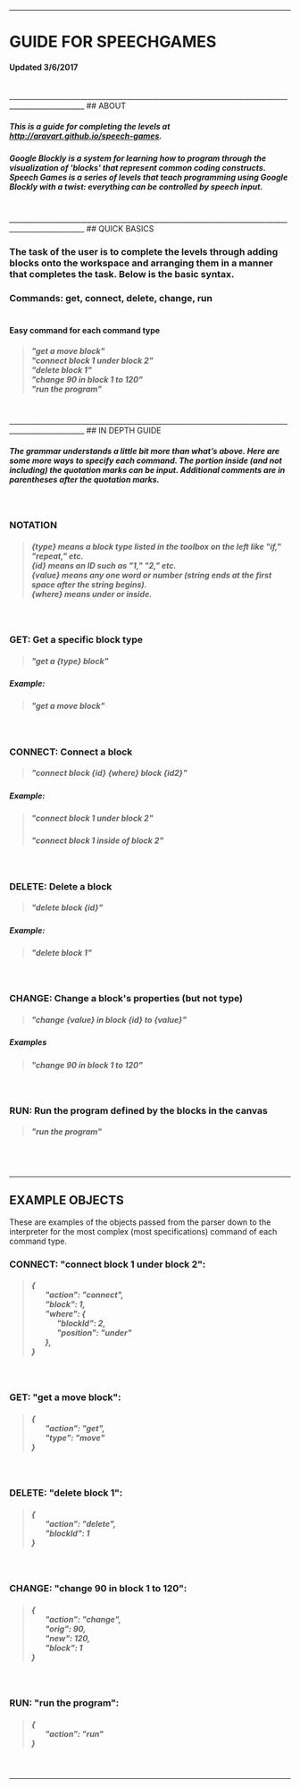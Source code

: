 ___________________________________________________________________________________________________
# GUIDE FOR SPEECHGAMES
#### Updated 3/6/2017

<br/>
___________________________________________________________________________________________________
## ABOUT

##### This is a guide for completing the levels at http://aravart.github.io/speech-games.

##### Google Blockly is a system for learning how to program through the visualization of 'blocks' that represent common coding constructs. Speech Games is a series of levels that teach programming using Google Blockly with a twist: everything can be controlled by speech input.

<br/>
___________________________________________________________________________________________________
## QUICK BASICS

### The task of the user is to complete the levels through adding blocks onto the workspace and arranging them in a manner that  completes the task. Below is the basic syntax.

### Commands: get, connect, delete, change, run <br/> <br/>

#### Easy command for each command type
> ##### "get a move block" <br/> "connect block 1 under block 2"  <br/> "delete block 1" <br/> "change 90 in block 1  to 120" <br/> "run the program" <br/>

<br/>
___________________________________________________________________________________________________
## IN DEPTH GUIDE

##### The grammar understands a little bit more than what’s above. Here are some more ways to specify each command. The portion inside (and not including) the quotation marks can be input. Additional comments are in parentheses after the quotation marks.

<br/>

### NOTATION
>#####  {type} means a block type listed in the toolbox on the left like "if," "repeat," etc. <br/> {id} means an ID such as "1," "2," etc. <br/> {value} means any one word or number (string ends at the first space after the string begins). <br/> {where} means under or inside.

<br/>

### GET: Get a specific block type <br/>
>##### "get a {type} block" <br/> 
##### Example:
>##### "get a move block"

<br/>

### CONNECT: Connect a block <br/>
>##### "connect block {id} {where} block {id2}"  <br/>
##### Example:
>##### "connect block 1 under block 2"
>##### "connect block 1 inside of block 2"

<br/>

### DELETE: Delete a block <br/>
>##### "delete block {id}" <br/>
##### Example:
>##### "delete block 1"

<br/>

### CHANGE: Change a block's properties (but not type) <br/>
>##### "change {value} in block {id} to {value}" <br/>
##### Examples
>##### "change 90 in block 1 to 120" <br/>

 <br/>

### RUN: Run the program defined by the blocks in the canvas
>##### "run the program" <br/>

<br/> <br/>
___________________________________________________________________________________________________
## EXAMPLE OBJECTS

These are examples of the objects passed from the parser down to the interpreter for the most
complex (most specifications) command of each command type.
<br/>

### CONNECT: "connect block 1 under block 2": <br/>
>##### { <br/> &ensp;&ensp;&ensp; "action": "connect", <br/> &ensp;&ensp;&ensp; "block": 1, <br/> &ensp;&ensp;&ensp; "where": { <br/>  &ensp;&ensp;&ensp;&ensp;&ensp;&ensp; "blockId": 2, <br/> &ensp;&ensp;&ensp;&ensp;&ensp;&ensp; "position": "under" <br/>  &ensp;&ensp;&ensp; }, <br/> }

<br/>

### GET: "get a move block": <br/>
>##### { <br/> &ensp;&ensp;&ensp; "action": "get", <br/> &ensp;&ensp;&ensp; "type": "move" <br/>}

<br/>

### DELETE: "delete block 1": <br/>
>##### { <br/> &ensp;&ensp;&ensp; "action": "delete", <br/> &ensp;&ensp;&ensp; "blockId": 1 <br/> }

<br/>

### CHANGE: "change 90 in block 1 to 120": <br/>
>##### { <br/> &ensp;&ensp;&ensp; "action": "change", <br/> &ensp;&ensp;&ensp; "orig": 90, <br/> &ensp;&ensp;&ensp; "new": 120, <br/> &ensp;&ensp;&ensp; "block": 1 <br/> }

<br/>

### RUN: "run the program": <br/>
>##### { <br/> &ensp;&ensp;&ensp; "action": "run" <br/> }

<br/>

___________________________________________________________________________________________________

